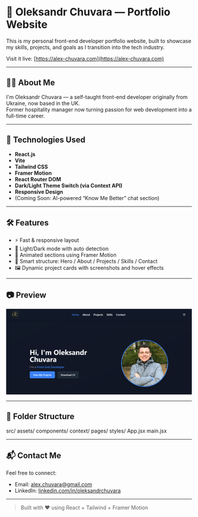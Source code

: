# 💼 Oleksandr Chuvara — Portfolio Website

This is my personal front-end developer portfolio website, built to showcase my skills, projects, and goals as I transition into the tech industry.

Visit it live: [https://alex-chuvara.com](https://alex-chuvara.com)

---

## 🧑‍💻 About Me

I'm Oleksandr Chuvara — a self-taught front-end developer originally from Ukraine, now based in the UK.  
Former hospitality manager now turning passion for web development into a full-time career.

---

## 🚀 Technologies Used

- **React.js**  
- **Vite**  
- **Tailwind CSS**  
- **Framer Motion**  
- **React Router DOM**  
- **Dark/Light Theme Switch (via Context API)**  
- **Responsive Design**  
- (Coming Soon: AI-powered “Know Me Better” chat section)

---

## 🛠️ Features

- ⚡ Fast & responsive layout  
- 🌙 Light/Dark mode with auto detection  
- 💬 Animated sections using Framer Motion  
- 🧠 Smart structure: Hero / About / Projects / Skills / Contact  
- 🖼️ Dynamic project cards with screenshots and hover effects

---

## 📷 Preview

![screenshot](./public/preview.png) 

---

## 📁 Folder Structure

src/
assets/
components/
context/
pages/
styles/
App.jsx
main.jsx


---

## 📬 Contact Me

Feel free to connect:

- Email: alex.chuvara@gmail.com
- LinkedIn: [linkedin.com/in/oleksandrchuvara](https://linkedin.com/in/oleksandrchuvara)

---

> Built with ❤️ using React + Tailwind + Framer Motion
